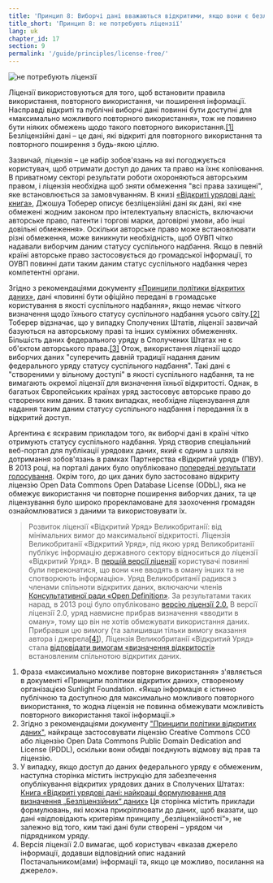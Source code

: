 ```yaml
---
title: 'Принцип 8: Виборчі дані вважаються відкритими, якщо вони є безліцензійними.'
title_short: 'Принцип 8: не потребують ліцензії'
lang: uk
chapter_id: 17
section: 9
permalink: '/guide/principles/license-free/'
---
```


![не потребують ліцензії](/images/inventory/principles/license-free.png)

Ліцензії використовуються для того, щоб встановити правила використання, повторного використання, чи поширення інформації. Насправді відкриті та публічні виборчі дані повинні бути доступні для «максимально можливого повторного використання», тож не повинно бути ніяких обмежень щодо такого повторного використання.[\[1\]](#footnote-1) Безліцензійні дані – це дані, які відкриті для повторного використання та повторного поширення з будь-якою ціллю.

Зазвичай, ліцензія – це набір зобов'язань на які погоджується користувач, щоб отримати доступ до даних та право на їхнє копіювання. В приватному секторі результати роботи охороняються авторським правом, і ліцензія необхідна щоб зняти обмеження "всі права захищені", яке встановлюється за замовчуванням. В книзі [«Відкриті урядові дані: книга»](https://opengovdata.io/2014/no-discrimination-license-free/), Джошуа Тоберер описує безліцензійні дані як дані, які «не обмежені жодним законом про інтелектуальну власність, включаючи авторське право, патенти і торгові марки, договірні умови, або інші довільні обмеження». Оскільки авторське право може встановлювати різні обмеження, може виникнути необхідність, щоб ОУВП чітко надавали виборчим даним статусу суспільного надбання. Якщо в певній країні авторське право застосовується до громадської інформації, то ОУВП повинні дати таким даним статус суспільного надбання через компетентні органи.

Згідно з рекомендаціями документу [«Принципи політики відкритих даних»](http://sunlightfoundation.com/opendataguidelines/#license-free), дані «повинні бути офіційно передані в громадське користування в якості суспільного надбання», якщо немає чіткого визначення щодо їхнього статусу суспільного надбання усього світу.[\[2\]](#footnote-2) Тоберер відзначає, що у випадку Сполучених Штатів, ліцензії зазвичай базуються на авторському праві та інших суміжних обмеженнях. Більшість даних федерального уряду в Сполучених Штатах не є об'єктом авторського права.[\[3\]](#footnote-3) Отож, використання ліцензії щодо виборчих даних "суперечить давній традиції надання даним федерального уряду статусу суспільного надбання". Такі дані є "створеними у вільному доступі" в якості суспільного надбання, та не вимагають окремої ліцензії для визначення їхньої відкритості. Однак, в багатьох Європейських країнах уряд застосовує авторське право до створених ним даних. В таких випадках, необхідне ліцензування для надання таким даним статусу суспільного надбання і передання їх в відкритий доступ.

Аргентина є яскравим прикладом того, як виборчі дані в країні чітко отримують статусу суспільного надбання. Уряд створив спеціальний веб-портал для публікації урядових даних, який є одним з шляхів дотримання зобов'язань в рамках Партнерства «Відкритий уряд» (ПВУ). В 2013 році, на порталі даних було опубліковано [попередні результати голосування](http://datospublicos.gob.ar/data/dataset/elecciones-2013). Окрім того, до цих даних було застосовано відкриту ліцензію Open Data Commons Open Database License (ODbL), яка не обмежує використання чи повторне поширення виборчих даних, та це ліцензування було широко прорекламоване для заохочення громадян ознайомлюватися з даними та використовувати їх.

> Розвиток ліцензії «Відкритий Уряд» Великобританії: від мінімальних вимог до максимальної відкритості. Ліцензія Великобританії «Відкритий Уряд», під якою уряд Великобританії публікує інформацію державного сектору відноситься до ліцензії «Відкритий Уряд». В [першій версії ліцензії](http://www.nationalarchives.gov.uk/doc/open-government-licence/version/1/) користувачі повинні були переконатися, що вони «не вводять в оману інших та не спотворюють інформацію». Уряд Великобританії радився з членами спільноти відкритих даних, включаючи членів [Консультативної ради «Open Definition»](http://opendefinition.org/advisory-council/). За результатами таких нарад, в 2013 році було опубліковано [версію ліцензії 2.0.](http://www.nationalarchives.gov.uk/doc/open-government-licence/version/2/) В версії ліцензії 2.0, уряд навмисне прибрав визначення «вводити в оману», тому що він не хотів обмежувати використання даних. Прибравши цю вимогу (та залишивши тільки вимогу вказання автора і джерела[\[4\]](#footnote-4)), Ліцензія Великобританії «Відкритий Уряд» стала [відповідати вимогам «визначення відкритості»](http://opendefinition.org/licenses/process/) встановленим спільнотою відкритих даних.

1.  [](#reference-1)Фраза «максимально можливе повторне використання» з'являється в документі «Принципи політики відкритих даних», створеному організацією Sunlight Foundation. «Якщо інформація є істинно публічною та доступною для максимально можливого повторного використання, то жодна ліцензія не повинна обмежувати можливість повторного використання такої інформації.»
2.  [](#reference-2)Згідно з рекомендаціями документу ["Принципи політики відкритих даних"](http://sunlightfoundation.com/opendataguidelines/#license-free), найкраще застосовувати ліцензію Creative Commons CC0 або ліцензію Open Data Commons Public Domain Dedication and License (PDDL), оскільки вони обидві поєднують відмову від прав та ліцензію.
3.  [](#reference-3)У випадку, якщо доступ до даних федерального уряду є обмеженим, наступна сторінка містить інструкцію для забезпечення опублікування відкритих урядових даних в Сполучених Штатах: [Книга «Відкриті урядові дані: найкращі формулювання для визначення „Безліцензійних“ даних»](https://theunitedstates.io/licensing/) Ця сторінка містить приклади формулювань, які можна прикріплювати до даних, щоб вказати, що дані «відповідають критеріям принципу „безліцензійності“», не залежно від того, ким такі дані були створені – урядом чи підрядником уряду.
4.  [](#reference-4)Версія ліцензії 2.0 вимагає, щоб користувач «вказав джерело інформації, додавши відповідний опис наданий Постачальником(ами) інформації та, якщо це можливо, посилання на джерело».
